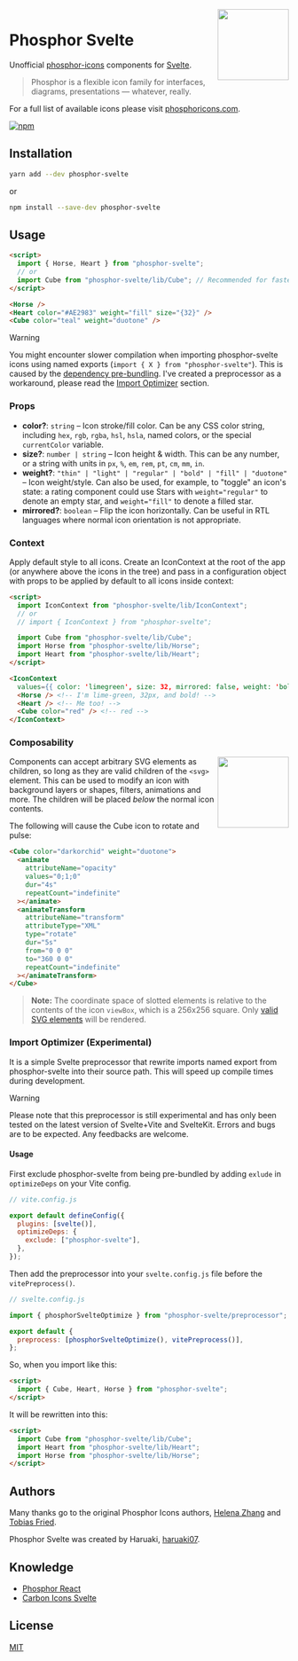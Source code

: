 <img src="./meta/phosphor-mark-tight-yellow.png" width="128" align="right" />

# Phosphor Svelte

Unofficial [phosphor-icons](https://github.com/phosphor-icons/core) components for [Svelte](https://svelte.dev).

> Phosphor is a flexible icon family for interfaces, diagrams, presentations — whatever, really.

For a full list of available icons please visit [phosphoricons.com](https://phosphoricons.com).

[![npm](https://img.shields.io/npm/v/phosphor-svelte)](https://npm.im/phosphor-svelte)

## Installation

```bash
yarn add --dev phosphor-svelte
```

or

```bash
npm install --save-dev phosphor-svelte
```

## Usage

```html
<script>
  import { Horse, Heart } from "phosphor-svelte";
  // or
  import Cube from "phosphor-svelte/lib/Cube"; // Recommended for faster compiling
</script>

<Horse />
<Heart color="#AE2983" weight="fill" size="{32}" />
<Cube color="teal" weight="duotone" />
```

> [!WARNING]
> You might encounter slower compilation when importing phosphor-svelte icons using named exports (`import { X } from "phosphor-svelte"`).
> This is caused by the [dependency pre-bundling](https://vitejs.dev/guide/dep-pre-bundling.html#dependency-pre-bundling).
> I've created a preprocessor as a workaround, please read the [Import Optimizer](#import-optimizer-experimental) section.

### Props

- **color?**: `string` – Icon stroke/fill color. Can be any CSS color string, including `hex`, `rgb`, `rgba`, `hsl`, `hsla`, named colors, or the special `currentColor` variable.
- **size?**: `number | string` – Icon height & width. This can be any number, or a string with units in `px`, `%`, `em`, `rem`, `pt`, `cm`, `mm`, `in`.
- **weight?**: `"thin" | "light" | "regular" | "bold" | "fill" | "duotone"` – Icon weight/style. Can also be used, for example, to "toggle" an icon's state: a rating component could use Stars with `weight="regular"` to denote an empty star, and `weight="fill"` to denote a filled star.
- **mirrored?**: `boolean` – Flip the icon horizontally. Can be useful in RTL languages where normal icon orientation is not appropriate.

### Context

Apply default style to all icons. Create an IconContext at the root of the app (or anywhere above the icons in the tree) and pass in a configuration object with props to be applied by default to all icons inside context:

```html
<script>
  import IconContext from "phosphor-svelte/lib/IconContext";
  // or
  // import { IconContext } from "phosphor-svelte";

  import Cube from "phosphor-svelte/lib/Cube";
  import Horse from "phosphor-svelte/lib/Horse";
  import Heart from "phosphor-svelte/lib/Heart";
</script>

<IconContext
  values={{ color: 'limegreen', size: 32, mirrored: false, weight: 'bold' }}>
  <Horse /> <!-- I'm lime-green, 32px, and bold! -->
  <Heart /> <!-- Me too! -->
  <Cube color="red" /> <!-- red -->
</IconContext>
```

### Composability

<img src="./meta/cube-rotate.svg" width="128" align="right" />

Components can accept arbitrary SVG elements as children, so long as they are valid children of the `<svg>` element. This can be used to modify an icon with background layers or shapes, filters, animations and more. The children will be placed _below_ the normal icon contents.

The following will cause the Cube icon to rotate and pulse:

```html
<Cube color="darkorchid" weight="duotone">
  <animate
    attributeName="opacity"
    values="0;1;0"
    dur="4s"
    repeatCount="indefinite"
  ></animate>
  <animateTransform
    attributeName="transform"
    attributeType="XML"
    type="rotate"
    dur="5s"
    from="0 0 0"
    to="360 0 0"
    repeatCount="indefinite"
  ></animateTransform>
</Cube>
```

> **Note:** The coordinate space of slotted elements is relative to the contents of the icon `viewBox`, which is a 256x256 square. Only [valid SVG elements](https://developer.mozilla.org/en-US/docs/Web/SVG/Element#SVG_elements_by_category) will be rendered.

### Import Optimizer (Experimental)

It is a simple Svelte preprocessor that rewrite imports named export from phosphor-svelte into their source path. This will speed up compile times during development.

> [!WARNING]  
> Please note that this preprocessor is still experimental and has only been tested on the latest version of Svelte+Vite and SvelteKit.
> Errors and bugs are to be expected.
> Any feedbacks are welcome.

#### Usage

First exclude phosphor-svelte from being pre-bundled by adding `exlude` in `optimizeDeps` on your Vite config.

```javascript
// vite.config.js

export default defineConfig({
  plugins: [svelte()],
  optimizeDeps: {
    exclude: ["phosphor-svelte"],
  },
});
```

Then add the preprocessor into your `svelte.config.js` file before the `vitePreprocess()`.

```javascript
// svelte.config.js

import { phosphorSvelteOptimize } from "phosphor-svelte/preprocessor";

export default {
  preprocess: [phosphorSvelteOptimize(), vitePreprocess()],
};
```

So, when you import like this:

```html
<script>
  import { Cube, Heart, Horse } from "phosphor-svelte";
</script>
```

It will be rewritten into this:

```html
<script>
  import Cube from "phosphor-svelte/lib/Cube";
  import Heart from "phosphor-svelte/lib/Heart";
  import Horse from "phosphor-svelte/lib/Horse";
</script>
```

## Authors

Many thanks go to the original Phosphor Icons authors, [Helena Zhang](https://helenazhang.com/) and [Tobias Fried](https://tobiasfried.com/).

Phosphor Svelte was created by Haruaki, [haruaki07](https://github.com/haruaki07).

## Knowledge

- [Phosphor React](https://github.com/phosphor-icons/phosphor-react/)
- [Carbon Icons Svelte](https://github.com/IBM/carbon-icons-svelte/)

## License

[MIT](https://github.com/haruaki07/phosphor-svelte/blob/main/LICENSE)
